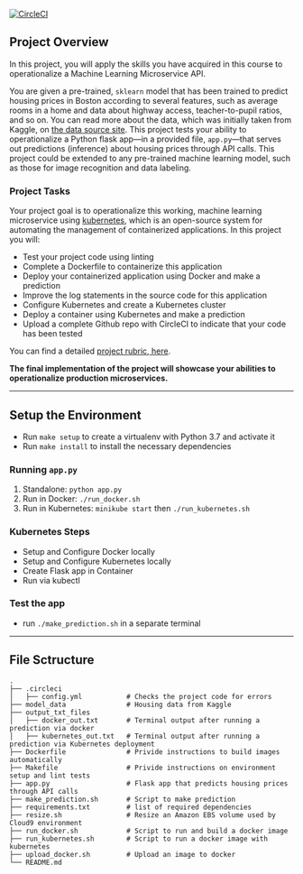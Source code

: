 [![CircleCI](https://circleci.com/gh/nicomwang/udacity-project4.svg?style=svg)](https://app.circleci.com/pipelines/github/nicomwang/udacity-project4)

## Project Overview

In this project, you will apply the skills you have acquired in this course to operationalize a Machine Learning Microservice API. 

You are given a pre-trained, `sklearn` model that has been trained to predict housing prices in Boston according to several features, such as average rooms in a home and data about highway access, teacher-to-pupil ratios, and so on. You can read more about the data, which was initially taken from Kaggle, on [the data source site](https://www.kaggle.com/c/boston-housing). This project tests your ability to operationalize a Python flask app—in a provided file, `app.py`—that serves out predictions (inference) about housing prices through API calls. This project could be extended to any pre-trained machine learning model, such as those for image recognition and data labeling.

### Project Tasks

Your project goal is to operationalize this working, machine learning microservice using [kubernetes](https://kubernetes.io/), which is an open-source system for automating the management of containerized applications. In this project you will:
* Test your project code using linting
* Complete a Dockerfile to containerize this application
* Deploy your containerized application using Docker and make a prediction
* Improve the log statements in the source code for this application
* Configure Kubernetes and create a Kubernetes cluster
* Deploy a container using Kubernetes and make a prediction
* Upload a complete Github repo with CircleCI to indicate that your code has been tested

You can find a detailed [project rubric, here](https://review.udacity.com/#!/rubrics/2576/view).

**The final implementation of the project will showcase your abilities to operationalize production microservices.**

---

## Setup the Environment

* Run `make setup` to create a virtualenv with Python 3.7 and activate it
* Run `make install` to install the necessary dependencies

### Running `app.py`

1. Standalone:  `python app.py`
2. Run in Docker:  `./run_docker.sh`
3. Run in Kubernetes:  `minikube start` then `./run_kubernetes.sh`

### Kubernetes Steps

* Setup and Configure Docker locally
* Setup and Configure Kubernetes locally
* Create Flask app in Container
* Run via kubectl 

### Test the app

* run `./make_prediction.sh` in a separate terminal 
---

## File Sctructure
    .
    ├── .circleci                   
    │   ├── config.yml           # Checks the project code for errors
    ├── model_data               # Housing data from Kaggle 
    ├── output_txt_files                   
    │   ├── docker_out.txt       # Terminal output after running a prediction via docker
    │   ├── kubernetes_out.txt   # Terminal output after running a prediction via Kubernetes deployment
    ├── Dockerfile               # Privide instructions to build images automatically
    ├── Makefile                 # Privide instructions on environment setup and lint tests
    ├── app.py                   # Flask app that predicts housing prices through API calls
    ├── make_prediction.sh       # Script to make prediction
    ├── requirements.txt         # list of required dependencies
    ├── resize.sh                # Resize an Amazon EBS volume used by Cloud9 environment
    ├── run_docker.sh            # Script to run and build a docker image
    ├── run_kubernetes.sh        # Script to run a docker image with kubernetes
    ├── upload_docker.sh         # Upload an image to docker
    └── README.md
    
